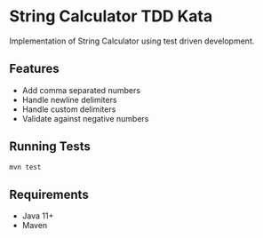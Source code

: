# String Calculator TDD Kata

Implementation of String Calculator using test driven development.

## Features
- Add comma separated numbers
- Handle newline delimiters
- Handle custom delimiters
- Validate against negative numbers

## Running Tests
```bash
mvn test
```

## Requirements
- Java 11+
- Maven